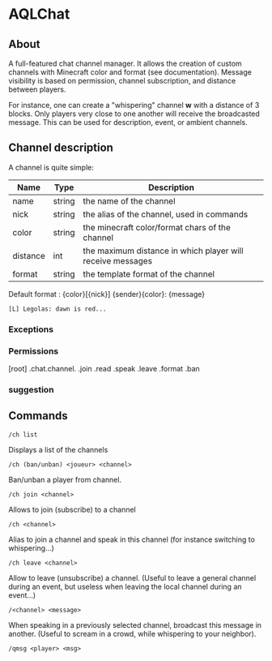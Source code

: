# AQLChat

## About ##

A full-featured chat channel manager. It allows the creation of custom channels with Minecraft color and format (see documentation).
Message visibility is based on permission, channel subscription, and distance between players.

For instance, one can create a "whispering" channel **w** with a distance of 3 blocks. Only players very close to one another will receive the broadcasted message. This can be used for description, event, or ambient channels.

## Channel description ##

A channel is quite simple:

| Name     | Type | Description |
|----------|------|-------------|
| name     | string | the name of the channel |
| nick     | string | the alias of the channel, used in commands |
| color    | string | the minecraft color/format chars of the channel |
| distance | int | the maximum distance in which player will receive messages |
| format   | string | the template format of the channel |

Default format : {color}[{nick}] {sender}{color}: {message}

```
[L] Legolas: dawn is red... 
```

### Exceptions ###

### Permissions ###
[root]
.chat.channel.
.join
.read
.speak
.leave
.format
.ban
### suggestion ###

## Commands ##

```
/ch list
```
Displays a list of the channels

```
/ch (ban/unban) <joueur> <channel>
```
Ban/unban a player from channel.

```
/ch join <channel>
```
Allows to join (subscribe) to a channel

```
/ch <channel>
```
Alias to join a channel and speak in this channel (for instance switching to whispering...)

```
/ch leave <channel>
```
Allow to leave (unsubscribe) a channel. (Useful to leave a general channel during an event, but useless when leaving the local channel during an event...)

```
/<channel> <message>
```
When speaking in a previously selected channel, broadcast this message in another. (Useful to scream in a crowd, while whispering to your neighbor).

```
/qmsg <player> <msg>
```
